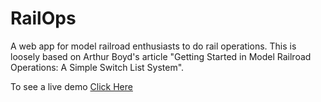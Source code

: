 # RailOps
A web app for model railroad enthusiasts to do rail operations. This is loosely based on Arthur Boyd's article "Getting Started in Model Railroad Operations: A Simple Switch List System".

To see a live demo <a href="http://johntayse.github.io/RailOps/index.html" target="_blank">Click Here</a>
